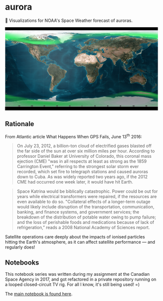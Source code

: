 # aurora
:stars: Visualizations for NOAA's Space Weather forecast of auroras.

![STK Aurora Overlay](notebooks/stk_overlay.png)

## Rationale
From Atlantic article What Happens When GPS Fails, June 13<sup>th</sup> 2016:
>On July 23, 2012, a billion-ton cloud of electrified gases blasted off the far side of the sun at over six million miles per hour. According to professor Daniel Baker at University of Colorado, this coronal mass ejection (CME) "was in all respects at least as strong as the 1859 Carrington Event," referring to the strongest solar storm ever recorded, which set fire to telegraph stations and caused auroras down to Cuba. As was widely reported two years ago, if the 2012 CME had occurred one week later, it would have hit Earth.

>Space Katrina would be biblically catastrophic. Power could be out for years while electrical transformers were repaired, if the resources are even available to do so. "Collateral effects of a longer-term outage would likely include disruption of the transportation, communication, banking, and finance systems, and government services; the breakdown of the distribution of potable water owing to pump failure; and the loss of perishable foods and medications because of lack of refrigeration,” reads a 2008 National Academy of Sciences report.

Satellite operations care deeply about the impacts of ionised particles hitting the Earth's atmosphere, as it can affect satellite performance &mdash; and regularly does!

## Notebooks
This notebook series was written during my assignment at the Canadian Space Agency in 2017, and got refactored in a private repository running on a looped closed-circuit TV rig. For all I know, it's still being used! =)

The [main notebook is found here](notebooks/space_weather_tools.ipynb).

